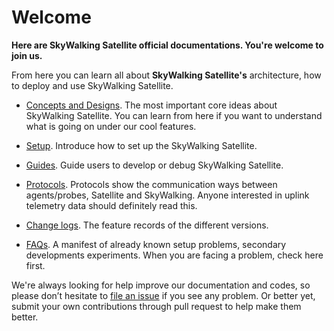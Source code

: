 # Welcome
**Here are SkyWalking Satellite official documentations. You're welcome to join us.**

From here you can learn all about **SkyWalking Satellite's** architecture, how to deploy and use SkyWalking Satellite.

- [Concepts and Designs](en/concepts-and-designs/README.md). The most important core ideas about SkyWalking Satellite. You can learn from here if you want to understand what is going on under our cool features.
- [Setup](en/setup/README.md). Introduce how to set up the SkyWalking Satellite.

- [Guides](en/guides/README.md). Guide users to develop or debug SkyWalking Satellite.

- [Protocols](https://github.com/apache/skywalking/tree/master/docs/en/protocols/README.md). Protocols show the communication ways between agents/probes, Satellite and SkyWalking. Anyone interested in uplink telemetry data should definitely read this.

- [Change logs](../CHANGES.md). The feature records of the different versions.

- [FAQs](en/FAQ/README.md). A manifest of already known setup problems, secondary developments experiments. When you are facing a problem, check here first.

We're always looking for help improve our documentation and codes, so please don’t hesitate to [file an issue](https://github.com/apache/skywalking/issues/new) 
if you see any problem. 
Or better yet, submit your own contributions through pull request to help make them better.
